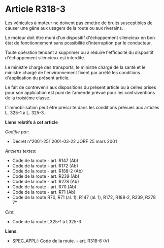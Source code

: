 # Article R318-3

Les véhicules à moteur ne doivent pas émettre de bruits susceptibles de causer une gêne aux usagers de la route ou aux
riverains.

Le moteur doit être muni d'un dispositif d'échappement silencieux en bon état de fonctionnement sans possibilité
d'interruption par le conducteur.

Toute opération tendant à supprimer ou à réduire l'efficacité du dispositif d'échappement silencieux est interdite.

Le ministre chargé des transports, le ministre chargé de la santé et le ministre chargé de l'environnement fixent par arrêté
les conditions d'application du présent article.

Le fait de contrevenir aux dispositions du présent article ou à celles prises pour son application est puni de l'amende
prévue pour les contraventions de la troisième classe.

L'immobilisation peut être prescrite dans les conditions prévues aux articles L. 325-1 à L. 325-3.

**Liens relatifs à cet article**

_Codifié par_:

  - Décret n°2001-251 2001-03-22 JORF 25 mars 2001

_Anciens textes_:

  - Code de la route - art. R147 (Ab)
  - Code de la route - art. R172 (Ab)
  - Code de la route - art. R188-2 (Ab)
  - Code de la route - art. R239 (Ab)
  - Code de la route - art. R278 (Ab)
  - Code de la route - art. R70 (Ab)
  - Code de la route - art. R71 (Ab)
  - Code de la route R70, R71 (al. 1), R147 (al. 1), R172, R188-2, R239, R278 7°

_Cite_:

  - Code de la route L325-1 à L325-3

**Liens**:

  - SPEC_APPLI: Code de la route. - art. R318-6 (V)

